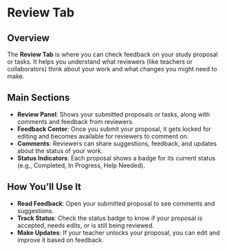 # Review Tab

## Overview  
The **Review Tab** is where you can check feedback on your study proposal or tasks. It helps you understand what reviewers (like teachers or collaborators) think about your work and what changes you might need to make.

## Main Sections  

- **Review Panel**: Shows your submitted proposals or tasks, along with comments and feedback from reviewers.  
- **Feedback Center**: Once you submit your proposal, it gets locked for editing and becomes available for reviewers to comment on.  
- **Comments**: Reviewers can share suggestions, feedback, and updates about the status of your work.  
- **Status Indicators**: Each proposal shows a badge for its current status (e.g., Completed, In Progress, Help Needed).  

## How You’ll Use It  

- **Read Feedback**: Open your submitted proposal to see comments and suggestions.  
- **Track Status**: Check the status badge to know if your proposal is accepted, needs edits, or is still being reviewed.  
- **Make Updates**: If your teacher unlocks your proposal, you can edit and improve it based on feedback.  
